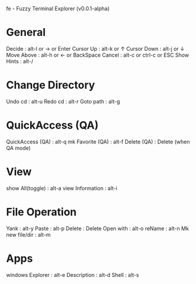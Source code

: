 fe - Fuzzy Terminal Explorer (v0.0.1-alpha)

# General
Decide           :    alt-l or → or Enter
Cursor Up        :    alt-k or ↑
Cursor Down      :    alt-j or ↓
Move Above       :    alt-h or ← or BackSpace
Cancel           :    alt-c or ctrl-c or ESC
Show Hints       :    alt-/

# Change Directory
Undo cd          :    alt-u
Redo cd          :    alt-r
Goto path        :    alt-g

# QuickAccess (QA)
QuickAccess (QA) :    alt-q
mk Favorite (QA) :    alt-f
Delete (QA)      :    Delete (when QA mode)

# View    
show All(toggle) :    alt-a
view Information :    alt-i

# File Operation
Yank             :    alt-y
Paste            :    alt-p
Delete           :    Delete
Open with        :    alt-o
reName           :    alt-n
Mk new file/dir  :    alt-m

# Apps
windows Explorer :    alt-e
Description      :    alt-d
Shell            :    alt-s
